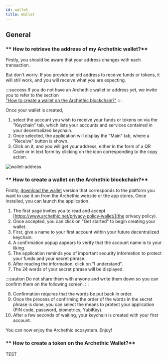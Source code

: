 ```yaml
---
id: wallet
title: Wallet
---
```


## General 

### ** How to retrieve the address of my Archethic wallet?**

Firstly, you should be aware that your address changes with each transaction.

But don't worry. If you provide an old address to receive funds or tokens, it will still work, and you will receive what you are expecting.

:::success
If you do not have an Archethic wallet or address yet, we invite you to refer to the section<br/><a href="/FAQ/wallet#-how-to-create-a-wallet-on-the-archethic-blockchain">"How to create a wallet on the Archethic blockchain?"</a>
:::

Once your wallet is created,<br/>
1) select the account you wish to receive your funds or tokens on via the "Keychain" tab, which lists your accounts and services contained in your decentralized keychain.<br/>
2) Once selected, the application will display the "Main" tab, where a "Receive" button is shown.<br/>
3) Click on it, and you will get your address, either in the form of a QR Code or in text form by clicking on the icon corresponding to the copy action.<br/>

![wallet-address](/img/faq/wallet/wallet-FAQ-display-address.png)

### ** How to create a wallet on the Archethic blockchain?**

Firstly, <a href="https://www.archethic.net/wallet" target="_blank">download the wallet</a> version that corresponds to the platform you want to use it on from the Archethic website or the app stores.
Once installed, you can launch the application.

1) The first page invites you to read and accept [https://www.archethic.net/privacy-policy-wallet/](the privacy policy).<br/>
2) Once accepted, you can click on "Get started" to begin creating your wallet.<br/>
3) First, give a name to your first account within your future decentralized keychain.<br/>
4) A confirmation popup appears to verify that the account name is to your liking.<br/>
5) The application reminds you of important security information to protect your funds and your secret phrase.<br/>
6) After reading the information, click on "I understand".<br/>
7) The 24 words of your secret phrase will be displayed.<br/>

:::caution 
Do not share them with anyone and write them down so you can confirm them on the following screen.
:::

8) Confirmation requires that the words be put back in order.<br/>
9) Once the process of confirming the order of the words in the secret phrase is done, you can select the means to protect your application (PIN code, password, biometrics, YubiKey).<br/>
10) After a few seconds of waiting, your keychain is created with your first account.<br/>

You can now enjoy the Archethic ecosystem. Enjoy!

### ** How to create a token on the Archethic Wallet?**

TEST